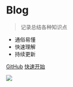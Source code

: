 <!-- ![logo](_media/icon.svg) -->

# Blog 

> 记录总结各种知识点

* 通俗易懂
* 快速理解
* 持续更新

[GitHub](https://github.com/yjua/blog/)
[快速开始](?id=main)

<!-- ![](https://images.pexels.com/photos/1486974/pexels-photo-1486974.jpeg?auto=compress&cs=tinysrgb&dpr=2&w=500) -->
![](https://images.pexels.com/photos/747964/pexels-photo-747964.jpeg?auto=compress&cs=tinysrgb&dpr=2&w=500)